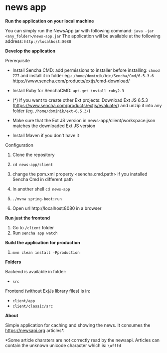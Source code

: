 # news app


**Run the application on your local machine**

You can simply run the NewsApp.jar with following command:
```java -jar <any_folder>/news-app.jar```
The application will be available at the following address:
```http://localhost:8080```


**Develop the application**

Prerequisite

* Install Sencha CMD: add permissions to installer before installing: ```chmod 777``` and install it in folder eg.:
```/home/dominik/bin/Sencha/Cmd/6.5.3.6```
https://www.sencha.com/products/extjs/cmd-download/

* Install Ruby for SenchaCMD: ```apt-get install ruby2.3```
* (*) If you want to create other Ext projects: Download Ext JS 6.5.3 (https://www.sencha.com/products/extjs/evaluate/) and unzip it into any folder (eg. ```/home/dominik/ext-6.5.3/```)
* Make sure that the Ext JS version in news-app/client/workspace.json matches the downloaded Ext JS version
* Install Maven if you don't have it

Configuration
1. Clone the repository
2.  ```cd news-app/client```

5. change the pom.xml property <sencha.cmd.path> if you installed Sencha Cmd in different path
5. In another shell ```cd news-app```
6. ```./mvnw spring-boot:run```
7. Open url http://localhost:8080 in a browser

**Run just the frontend**

1. Go to ```/client``` folder
2. Run ```sencha app watch```


**Build the application for production**

1. ```mvn clean install -Pproduction```

**Folders**

Backend is available in folder:

* ```src```

Frontend (without ExjJs library files) is in:

* ```client/app```
* ```client/classic/src```

**About**

Simple application for caching and showing the news. It consumes the https://newsapi.org articles*.

*Some article charaters are not correctly read by the newsapi. Articles can contain the unknown unicode character which is: ```\ufffd```
